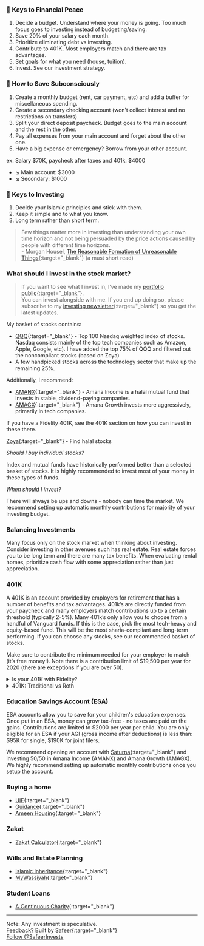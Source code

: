 ### :key: Keys to Financial Peace

1. Decide a budget. Understand where your money is going. Too much focus goes to investing instead of budgeting/saving.
2. Save 20% of your salary each month.
3. Prioritize eliminating debt vs investing. 
4. Contribute to 401K. Most employers match and there are tax advantages. 
5. Set goals for what you need (house, tuition).
6. Invest. See our investment strategy. 

### :key: How to Save Subconsciously
1. Create a monthly budget (rent, car payment, etc) and add a buffer for miscellaneous spending. 
2. Create a secondary checking account (won’t collect interest and no restrictions on transfers)
3. Split your direct deposit paycheck. Budget goes to the main account and the rest in the other. 
4. Pay all expenses from your main account and forget about the other one. 
5. Have a big expense or emergency? Borrow from your other account.  

ex. Salary $70K, paycheck after taxes and 401k: $4000

* :arrow_lower_right: Main account: $3000
* :arrow_lower_right: Secondary: $1000

### :key: Keys to Investing
1. Decide your Islamic principles and stick with them.
2. Keep it simple and to what you know.
3. Long term rather than short term.

> Few things matter more in investing than understanding your own time horizon and not being persuaded by the price actions caused by people with different time horizons.
<br>- Morgan Housel, [The Reasonable Formation of Unreasonable Things](https://www.collaborativefund.com/uploads/Collaborative%20Fund%20Bubbles.pdf){:target="_blank"} (a must short read)

### What should I invest in the stock market?

> If you want to see what I invest in, I’ve made my [portfolio public](https://m1.finance/G938f2iG-_on){:target="_blank"}.<br>
You can invest alongside with me. If you end up doing so, please subscribe to my [investing newsletter](https://safeer.substack.com/subscribe){:target="_blank"} so you get the latest updates.

My basket of stocks contains: 
- [QQQ](https://www.morningstar.com/etfs/xnas/qqq/quote.html){:target="_blank"} - Top 100 Nasdaq weighted index of stocks. Nasdaq consists mainly of the top tech companies such as Amazon, Apple, Google, etc). I have added the top 75% of QQQ and filtered out the noncompliant stocks (based on Zoya)
- A few handpicked stocks across the technology sector that make up the remaining 25%.

Additionally, I recommend:
- [AMANX](https://www.saturna.com/amana/income-fund#/overview){:target="_blank"} - Amana Income is a halal mutual fund that invests in stable, dividend-paying companies. 
- [AMAGX](https://www.saturna.com/amana/growth-fund#/overview){:target="_blank"} - Amana Growth invests more aggressively, primarily in tech companies.

If you have a Fidelity 401K, see the 401K section on how you can invest in these there.

[Zoya](https://investroo.com/){:target="_blank"} - Find halal stocks


*Should I buy individual stocks?*

Index and mutual funds have historically performed better than a selected basket of stocks. It is highly recommended to invest most of your money in these types of funds.

*When should I invest?*

There will always be ups and downs - nobody can time the market. We recommend setting up automatic monthly contributions for majority of your investing budget. 

### Balancing Investments
Many focus only on the stock market when thinking about investing. Consider investing in other avenues such has real estate. Real estate forces you to be long term and there are many tax benefits. When evaluating rental homes, prioritize cash flow with some appreciation rather than just appreciation. 

### 401K
A 401K is an account provided by employers for retirement that has a number of benefits and tax advantages. 401k’s are directly funded from your paycheck and many employers match contributions up to a certain threshold (typically 2-5%). Many 401k’s only allow you to choose from a handful of Vanguard funds. If this is the case, pick the most tech-heavy and equity-based fund.  This will be the most sharia-compliant and long-term performing. If you can choose any stocks, see our recommended basket of stocks. 

Make sure to contribute the minimum needed for your employer to match (it’s free money!). Note there is a contribution limit of $19,500 per year for 2020 (there are exceptions if you are over 50). 

<details>
<summary>Is your 401K with Fidelity?</summary>
<br>
Fidelity 401K's are more flexibile in allowing you to choose your investments depending on your employer's plan. Fidelity allows you to create a BrokerageLink account associated with your 401K allowing you to invest in mutual funds and stocks beyond the basic target funds typically offered.  
<br>
</details>

<details>
<summary>401K: Traditional vs Roth</summary>
<br>
There are two types of 401k: Traditional (pre-tax contributions) and Roth (post-tax contributions). Contributions to a traditional 401k can be deducted from your gross income in that year. However, you will need pay income tax when withdrawing at retirement. With a Roth 401K, tax is deducted upfront since you are contributing post-tax dollars. Roth 401k is great for young professionals as you will probably be earning more and in a higher tax bracket.
<br><br>
If your employer offers both, consider splitting contributions to both. 
<br><br>
You can also individually open a Roth IRA but there are heavy limitations in terms of contribution amounts and how much you earn ($199K married, $135K single adjusted gross income).
</details>

### Education Savings Account (ESA)
ESA accounts allow you to save for your children's education expenses. Once put in an ESA, money can grow tax-free - no taxes are paid on the gains. Contributions are limited to $2000 per year per child. You are only eligible for an ESA if your AGI (gross income after deductions) is less than: $95K for single, $190K for joint filers.

We recommend opening an account with [Saturna](https://www.saturna.com/individual/esa/education-savings-accounts){:target="_blank"} and investing 50/50 in Amana Income (AMANX) and Amana Growth (AMAGX). We highly recommend setting up automatic monthly contributions once you setup the account. 


### Buying a home
- [UIF](http://www.myuif.com){:target="_blank"}
- [Guidance](https://www.guidanceresidential.com){:target="_blank"}
- [Ameen Housing](http://www.ameenhousing.com){:target="_blank"}

### Zakat
- [Zakat Calculator](https://zaytuna.edu/ramadan-2020/zakat){:target="_blank"}

### Wills and Estate Planning
- [Islamic Inheritance](https://islamicinheritance.com/free-templates-vault/){:target="_blank"}
- [MyWassiyah](https://www.mywassiyah.com/){:target="_blank"}

### Student Loans
- [A Continuous Charity](http://acceducate.org){:target="_blank"}

---
Note: Any investment is speculative. 
<br>
[Feedback?](mailto:info@muslim.finance) Built by [Safeer](https://www.linkedin.com/in/safeermohiuddin){:target="_blank"}
<br>
<a href="https://twitter.com/SafeerInvests?ref_src=twsrc%5Etfw" class="twitter-follow-button" data-show-count="false">Follow @SafeerInvests</a><script async src="https://platform.twitter.com/widgets.js" charset="utf-8"></script>


